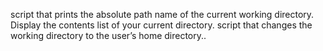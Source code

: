 script that prints the absolute path name of the current working directory.
Display the contents list of your current directory.
script that changes the working directory to the user’s home directory..
